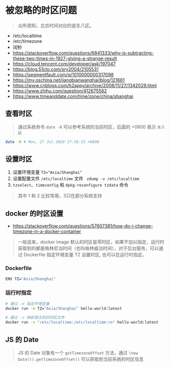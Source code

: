 
# 被忽略的时区问题

> 众所周知，北京时间对应的是东八区。

+ /etc/localtime
+ /etc/timezone
+ 闰秒
+ https://stackoverflow.com/questions/6841333/why-is-subtracting-these-two-times-in-1927-giving-a-strange-result
+ https://cloud.tencent.com/developer/ask/197047
+ https://blog.51cto.com/sry2004/2105531
+ https://segmentfault.com/q/1010000000317098
+ https://my.oschina.net/jiangbianwanghai/blog/121661
+ https://www.cnblogs.com/h2appy/archive/2008/11/27/1342029.html
+ https://www.zhihu.com/question/412675582
+ https://www.timeanddate.com/time/zone/china/shanghai

## 查看时区

> 通过系统命令 `date -R` 可以参考系统的当前时区，后面的 +0800 表示 `东八区`
```sh
date -R # Mon, 27 Jul 2020 17:36:15 +0800
```

## 设置时区

1. 设置环境变量 `TZ="Asia/Shanghai"`
2. 设置配置文件 `/etc/localtime` 文件 ` zdump -v /etc/localtime`
3. `tzselect`、`timeconfig` 和 `dpkg-reconfigure tzdata` 命令

> 其中 1 和 2 比较常用，3只在部分系统支持

## docker 的时区设置
+ https://stackoverflow.com/questions/57607381/how-do-i-change-timezone-in-a-docker-container
> 一般说来，docker image 默认的时区是零时区，如果不加以指定，运行时获取到的都是格林尼治时间（也叫格林威治时间），对于后台服务，可以通过 Dockerfile 指定环境变量 TZ 设置时区, 也可以在运行时指定。

### Dockerfile
```sh
ENV TZ="Asia/Shanghai"
```

### 运行时指定
```sh
# 通过 -e 指定环境变量
docker run -e TZ="Asia/Shanghai" hello-world:latest

# 通过 -v 映射宿主机的时区文件
docker run -v "/etc/localtime:/etc/localtime:ro" hello-world:latest
```



## JS 的 Date

> JS 的 Date 对象有一个 `getTimezoneOffset` 方法，通过 `(new Date()).getTimezoneOffset()` 可以获取到当前系统的时区信息
